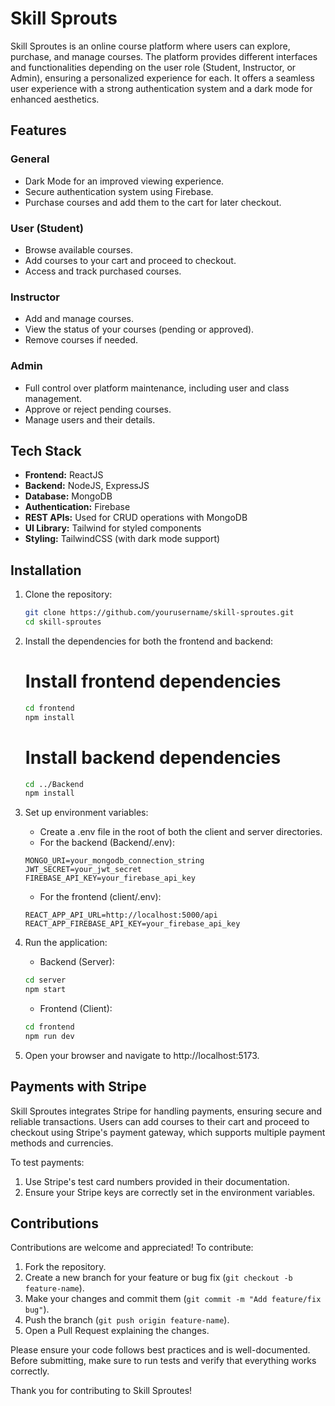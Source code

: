 # Skill Sprouts #

Skill Sproutes is an online course platform where users can explore, purchase, and manage courses. The platform provides different interfaces and functionalities depending on the user role (Student, Instructor, or Admin), ensuring a personalized experience for each. It offers a seamless user experience with a strong authentication system and a dark mode for enhanced aesthetics.

## Features

### General
- Dark Mode for an improved viewing experience.
- Secure authentication system using Firebase.
- Purchase courses and add them to the cart for later checkout.

### User (Student)
- Browse available courses.
- Add courses to your cart and proceed to checkout.
- Access and track purchased courses.

### Instructor
- Add and manage courses.
- View the status of your courses (pending or approved).
- Remove courses if needed.

### Admin
- Full control over platform maintenance, including user and class management.
- Approve or reject pending courses.
- Manage users and their details.

## Tech Stack

- **Frontend:** ReactJS
- **Backend:** NodeJS, ExpressJS
- **Database:** MongoDB
- **Authentication:** Firebase
- **REST APIs:** Used for CRUD operations with MongoDB
- **UI Library:** Tailwind for styled components
- **Styling:** TailwindCSS (with dark mode support)

## Installation

1. Clone the repository:
   ```bash
   git clone https://github.com/yourusername/skill-sproutes.git
   cd skill-sproutes
   ```

2. Install the dependencies for both the frontend and backend:
   
   # Install frontend dependencies
   ```bash
   cd frontend
   npm install
   ```

   # Install backend dependencies
   ```bash
   cd ../Backend
   npm install
   ```
   
3. Set up environment variables:

   - Create a .env file in the root of both the client and server directories.
   - For the backend (Backend/.env):
   ```env
   MONGO_URI=your_mongodb_connection_string
   JWT_SECRET=your_jwt_secret
   FIREBASE_API_KEY=your_firebase_api_key
   ```

   - For the frontend (client/.env):
   ```env
   REACT_APP_API_URL=http://localhost:5000/api
   REACT_APP_FIREBASE_API_KEY=your_firebase_api_key
   ```
   
4. Run the application:

   - Backend (Server):

   ```bash
   cd server
   npm start
   ```
   
   - Frontend (Client):

   ```bash
   cd frontend
   npm run dev
   ```
5. Open your browser and navigate to http://localhost:5173.

## Payments with Stripe

Skill Sproutes integrates Stripe for handling payments, ensuring secure and reliable transactions. Users can add courses to their cart and proceed to checkout using Stripe's payment gateway, which supports multiple payment methods and currencies.

To test payments:
   1. Use Stripe's test card numbers provided in their documentation.
   2. Ensure your Stripe keys are correctly set in the environment variables.

## Contributions

Contributions are welcome and appreciated! To contribute:

1. Fork the repository.
2. Create a new branch for your feature or bug fix (`git checkout -b feature-name`).
3. Make your changes and commit them (`git commit -m "Add feature/fix bug"`).
4. Push the branch (`git push origin feature-name`).
5. Open a Pull Request explaining the changes.

Please ensure your code follows best practices and is well-documented. Before submitting, make sure to run tests and verify that everything works correctly.

Thank you for contributing to Skill Sproutes!


